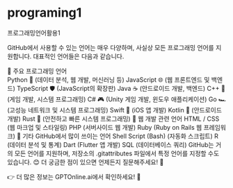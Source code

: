 # programing1
프로그래밍언어활용1



GitHub에서 사용할 수 있는 언어는 매우 다양하며, 사실상 모든 프로그래밍 언어를 지원합니다. 대표적인 언어들은 다음과 같습니다.

🔹 주요 프로그래밍 언어<br>
Python 🐍 (데이터 분석, 웹 개발, 머신러닝 등)
JavaScript 🌐 (웹 프론트엔드 및 백엔드)
TypeScript 🛡️ (JavaScript의 확장판)
Java ☕ (안드로이드 개발, 백엔드)
C++ 🚀 (게임 개발, 시스템 프로그래밍)
C# 🎮 (Unity 게임 개발, 윈도우 애플리케이션)
Go 🏎️ (고성능 네트워크 및 시스템 프로그래밍)
Swift 🍏 (iOS 앱 개발)
Kotlin 📱 (안드로이드 개발)
Rust 🦀 (안전하고 빠른 시스템 프로그래밍)
🔹 웹 개발 관련 언어
HTML / CSS (웹 마크업 및 스타일링)
PHP (서버사이드 웹 개발)
Ruby (Ruby on Rails 웹 프레임워크)
🔹 기타 GitHub에서 많이 쓰이는 언어
Shell Script (Bash) (자동화 스크립트)
R (데이터 분석 및 통계)
Dart (Flutter 앱 개발)
SQL (데이터베이스 쿼리)
GitHub는 거의 모든 언어를 지원하며, 저장소의 .gitattributes 파일에서 특정 언어를 지정할 수도 있습니다. 😊
더 궁금한 점이 있으면 언제든지 질문해주세요! 🚀

👉 더 많은 정보는 GPTOnline.ai에서 확인하세요! 🚀

